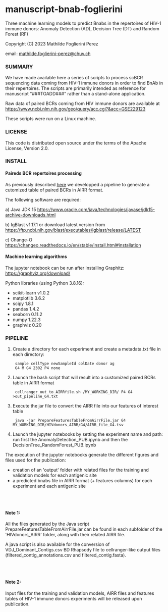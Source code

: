 # manuscript-bnab-foglierini

Three machine learning models to predict Bnabs in the repertoires of HIV-1 immune donors: Anomaly Detection (AD), Decision Tree (DT) and Random Forest (RF)

Copyright (C) 2023  Mathilde Foglierini Perez

email: mathilde.foglierini-perez@chuv.ch

### SUMMARY ###

We have made available here a series of scripts to process scBCR sequencing data coming from HIV-1 immune donors in order to find BnAb in their repertoires. 
The scripts are primarily intended as reference for manuscript "###TOADD###" rather than a stand-alone application.

Raw data of paired BCRs coming from HIV immune donors are available at https://www.ncbi.nlm.nih.gov/geo/query/acc.cgi?&acc=GSE229123

These scripts were run on a Linux machine.


### LICENSE ###

This code is distributed open source under the terms of the Apache License, Version 2.0.


### INSTALL ###

#### Paireds BCR repertoires processing 

As previously described [here](https://github.com/MathildeFogPerez/manuscript-rep-phad/tree/main) we developped a pipeline to generate a cutomized table of paired BCRs in AIRR format.

The following software are required:

a) Java JDK 15 https://www.oracle.com/java/technologies/javase/jdk15-archive-downloads.html

b) IgBlast v1.17.1  or download latest version from https://ftp.ncbi.nih.gov/blast/executables/igblast/release/LATEST

c) Change-O https://changeo.readthedocs.io/en/stable/install.html#installation

#### Machine learning algorithms

The jupyter notebook can be run after installing Graphitz: https://graphviz.org/download/

Python libraries (using Python 3.8.16):
- scikit-learn v1.0.2
- matplotlib 3.6.2
- scipy 1.8.1
- pandas 1.4.2
- seaborn 0.11.2  
- numpy 1.22.3
- graphviz 0.20
 

### PIPELINE ###

1. Create a directory for each experiment and create a metadata.txt file in each directory:

        sample cellType newSampleId colDate donor ag
        G4 M G4 2302 P4 none

2. Launch the bash script that will result into a customized paired BCRs table in AIRR format

        cellranger_out_to_AIRRfile.sh /MY_WORKING_DIR/ P4 G4 >out_pipeline_G4.txt


3. Execute the jar file to convert the AIRR file into our features of interest table

        java -jar PrepareFeaturesTableFromAirrFile.jar G4 MY_WORKING_DIR/HIVdonors_AIRR/G4/AIRR_file_G4.tsv

4. Launch the jupyter notebooks by setting the experiment name and path: run first the AnomalyDetection_PUB.ipynb and then the DecisionTree_RandomForest_PUB.ipynb

The execution of the jupyter notebooks generate the different figures and files used for the publication:
 * creation of an 'output' folder with related files for the training and validation models for each antigenic site
 * a predicted bnabs file in AIRR format (+ features columns) for each experiment and each antigenic site

<br/><br/>
     
#### Note 1:

All the files generated by the Java script PrepareFeaturesTableFromAirrFile.jar can be found in each subfolder of the 'HIVdonors_AIRR' folder, along with their related AIRR file.

A java script is also available for the conversion of VDJ_Dominant_Contigs.csv BD Rhapsody file to cellranger-like output files (filtered_contig_annotations.csv and filtered_contig.fasta).


<br/><br/>

#### Note 2:
Input files for the training and validation models, AIRR files and features tables of HIV-1 immune donors experiments will be released upon publication.

 


